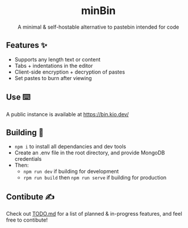 <div align=center>
	<h1>minBin</h1>
	<p>A minimal &amp; self-hostable alternative to pastebin intended for code</p>
</div>

<h2>Features ✨</h2>

- Supports any length text or content
- Tabs + indentations in the editor
- Client-side encryption + decryption of pastes
- Set pastes to burn after viewing

<h2>Use ⌨️</h2>

A public instance is available at <a href="https://bin.kio.dev/" target="_blank">https://bin.kio.dev/</a>

<h2>Building 🔨</h2>

- `npm i` to install all dependancies and dev tools
- Create an .env file in the root directory, and provide MongoDB credentials
- Then:
	- `npm run dev` if building for development
	- `rpm run build` then `npm run serve` if building for production

<h2>Contibute ✍️</h2>

Check out <a href="TODO.md">TODO.md</a> for a list of planned & in-progress features, and feel free to contibute!

